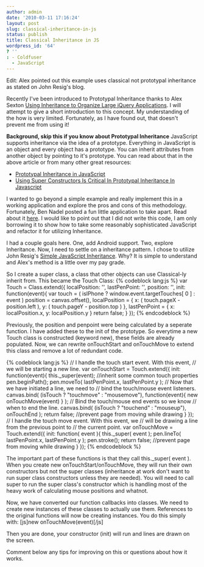 ```yaml
---
author: admin
date: '2010-03-11 17:16:24'
layout: post
slug: classical-inheritance-in-js
status: publish
title: Classical Inheritance in JS
wordpress_id: '64'
? ''
: - Coldfuser
  - JavaScript
---
```


Edit: Alex pointed out this example uses classical not prototypal inheritance as stated on John Resig's blog.

Recently I've been introduced to Prototypal Inheritance thanks to Alex Sexton <a href="http://alexsexton.com/?p=51">Using Inheritance to Organize Large jQuery Applications</a>.  I will attempt to give a short introduction to this concept.  My understanding of the how is very limited.  Fortunately, as I have found out, that doesn't prevent me from using it!

<strong>Background, skip this if you know about Prototypal Inheritance</strong>
JavaScript supports inheritance via the idea of a prototype.  Everything in JavaScript is an object and every object has a prototype.  You can inherit attributes from another object by pointing to it's prototype.  You can read about that in the above article or from many other great resources:
<ul>
	<li><a href="http://javascript.crockford.com/prototypal.html">Prototypal Inheritance in JavaScript</a></li>
	<li><a href="http://www.bennadel.com/blog/1566-Using-Super-Constructors-Is-Critical-In-Prototypal-Inheritance-In-Javascript.htm">Using Super Constructors Is Critical In Prototypal Inheritance In Javascript</a></li>
</ul>

I wanted to go beyond a simple example and really implement this in a working application and explore the pros and cons of this methodology.  Fortunately, Ben Nadel posted a fun little application to take apart.  Read about it <a href="http://www.bennadel.com/blog/1872-Using-Base64-Canvas-Data-In-jQuery-To-Create-ColdFusion-Images.htm">here</a>.  I would like to point out that I did not write this code, I am only borrowing it to show how to take some reasonably sophisticated JavaScript and refactor it for utilizing Inheritance.

I had a couple goals here.  One, add Android support.  Two, explore Inheritance.  Now, I need to settle on a inheritance pattern.  I chose to utilize John Resig's <a href="http://ejohn.org/blog/simple-javascript-inheritance/">Simple JavaScript Inheritance</a>.  Why?  It is simple to understand and Alex's method is a little over my pay grade.

So I create a super class, a class that other objects can use Classical-ly inherit from.  This became the Touch Class:
{% codeblock lang:js %}
var Touch = Class.extend({
	localPosition: '',
	lastPenPoint: '',
	position: '',
	init: function(event){
		var touch = (
			isIPhone ?
				window.event.targetTouches[ 0 ] :
				event
		)
		position =
			canvas.offset(),
		localPosition = {
			x: ( touch.pageX - position.left ),
			y: ( touch.pageY - position.top )
		},
		lastPenPoint = {
			x: localPosition.x,
			y: localPosition.y
		}
		return false;
	}
});
{% endcodeblock %}

Previously, the position and penpoint were being calculated by a seperate function.  I have added these to the init of the prototype.  So everytime a new Touch class is constructed (keyword new), these fields are already populated.  Now, we can rewrite onTouchStart and onTouchMove to extend this class and remove a lot of redundant code.

{% codeblock lang:js %}
// I handle the touch start event. With this event,
// we will be starting a new line.
var onTouchStart = Touch.extend({
	init: function(event){
		this._super(event);  //inherit some common touch properties
		pen.beginPath();
		pen.moveTo( lastPenPoint.x, lastPenPoint.y );
		// Now that we have initiated a line, we need to
		// bind the touch/mouse event listeners.
		canvas.bind(
			(isTouch ? &quot;touchmove&quot; : &quot;mousemove&quot;),
			function(event){
				new onTouchMove(event)
			}
		);
		// Bind the touch/mouse end events so we know
		// when to end the line.
		canvas.bind(
			(isTouch ? &quot;touchend&quot; : &quot;mouseup&quot;),
			onTouchEnd
		);
                return false;  //prevent page from moving while drawing
	}
});
// I handle the touch move event. With this event, we
// will be drawing a line from the previous point to
// the current point.
	var onTouchMove = Touch.extend({
	init: function( event ){
		this._super( event );
		pen.lineTo( lastPenPoint.x, lastPenPoint.y );
		pen.stroke();
		return false;  //prevent page from moving while drawing
	}
});
{% endcodeblock %}

The important part of these functions is that they call this._super( event ).  When you create new onTouchStart/onTouchMove, they will run their own constructors but not the super classes (inheritance at work don't want to run super class constructors unless they are needed).  You will need to call super to run the super class's constructor which is handling most of the heavy work of calculating mouse positions and whatnot.

Now, we have converted our function callbacks into classes.  We need to create new instances of these classes to actually use them.  References to the original functions will now be creating instances.  You do this simply with:
[js]new onTouchMove(event)[/js]

Then you are done, your constructor (init) will run and lines are drawn on the screen.

Comment below any tips for improving on this or questions about how it works.





